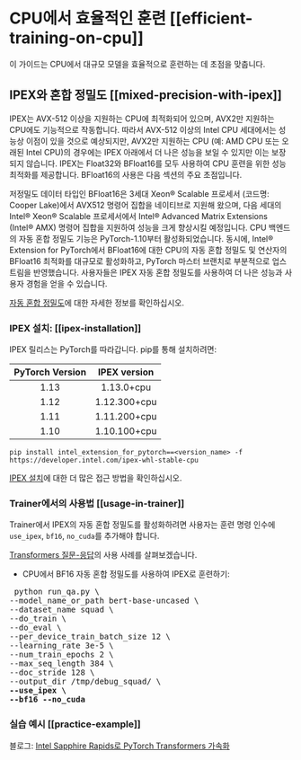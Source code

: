 <!--Copyright 2022 The HuggingFace Team. All rights reserved.

Licensed under the Apache License, Version 2.0 (the "License"); you may not use this file except in compliance with
the License. You may obtain a copy of the License at

http://www.apache.org/licenses/LICENSE-2.0

Unless required by applicable law or agreed to in writing, software distributed under the License is distributed on
an "AS IS" BASIS, WITHOUT WARRANTIES OR CONDITIONS OF ANY KIND, either express or implied. See the License for the

⚠️ Note that this file is in Markdown but contain specific syntax for our doc-builder (similar to MDX) that may not be
rendered properly in your Markdown viewer.

-->

# CPU에서 효율적인 훈련 [[efficient-training-on-cpu]]

이 가이드는 CPU에서 대규모 모델을 효율적으로 훈련하는 데 초점을 맞춥니다.

## IPEX와 혼합 정밀도 [[mixed-precision-with-ipex]]

IPEX는 AVX-512 이상을 지원하는 CPU에 최적화되어 있으며, AVX2만 지원하는 CPU에도 기능적으로 작동합니다. 따라서 AVX-512 이상의 Intel CPU 세대에서는 성능상 이점이 있을 것으로 예상되지만, AVX2만 지원하는 CPU (예: AMD CPU 또는 오래된 Intel CPU)의 경우에는 IPEX 아래에서 더 나은 성능을 보일 수 있지만 이는 보장되지 않습니다. IPEX는 Float32와 BFloat16를 모두 사용하여 CPU 훈련을 위한 성능 최적화를 제공합니다. BFloat16의 사용은 다음 섹션의 주요 초점입니다.

저정밀도 데이터 타입인 BFloat16은 3세대 Xeon® Scalable 프로세서 (코드명: Cooper Lake)에서 AVX512 명령어 집합을 네이티브로 지원해 왔으며, 다음 세대의 Intel® Xeon® Scalable 프로세서에서 Intel® Advanced Matrix Extensions (Intel® AMX) 명령어 집합을 지원하여 성능을 크게 향상시킬 예정입니다. CPU 백엔드의 자동 혼합 정밀도 기능은 PyTorch-1.10부터 활성화되었습니다. 동시에, Intel® Extension for PyTorch에서 BFloat16에 대한 CPU의 자동 혼합 정밀도 및 연산자의 BFloat16 최적화를 대규모로 활성화하고, PyTorch 마스터 브랜치로 부분적으로 업스트림을 반영했습니다. 사용자들은 IPEX 자동 혼합 정밀도를 사용하여 더 나은 성능과 사용자 경험을 얻을 수 있습니다.

[자동 혼합 정밀도](https://intel.github.io/intel-extension-for-pytorch/cpu/latest/tutorials/features/amp.html)에 대한 자세한 정보를 확인하십시오.

### IPEX 설치: [[ipex-installation]]

IPEX 릴리스는 PyTorch를 따라갑니다. pip를 통해 설치하려면:

| PyTorch Version   | IPEX version   |
| :---------------: | :----------:   |
| 1.13              |  1.13.0+cpu    |
| 1.12              |  1.12.300+cpu  |
| 1.11              |  1.11.200+cpu  |
| 1.10              |  1.10.100+cpu  |

```
pip install intel_extension_for_pytorch==<version_name> -f https://developer.intel.com/ipex-whl-stable-cpu
```

[IPEX 설치](https://intel.github.io/intel-extension-for-pytorch/cpu/latest/tutorials/installation.html)에 대한 더 많은 접근 방법을 확인하십시오.

### Trainer에서의 사용법 [[usage-in-trainer]]
Trainer에서 IPEX의 자동 혼합 정밀도를 활성화하려면 사용자는 훈련 명령 인수에 `use_ipex`, `bf16`, `no_cuda`를 추가해야 합니다.

[Transformers 질문-응답](https://github.com/huggingface/transformers/tree/main/examples/pytorch/question-answering)의 사용 사례를 살펴보겠습니다.

- CPU에서 BF16 자동 혼합 정밀도를 사용하여 IPEX로 훈련하기:
<pre> python run_qa.py \
--model_name_or_path bert-base-uncased \
--dataset_name squad \
--do_train \
--do_eval \
--per_device_train_batch_size 12 \
--learning_rate 3e-5 \
--num_train_epochs 2 \
--max_seq_length 384 \
--doc_stride 128 \
--output_dir /tmp/debug_squad/ \
<b>--use_ipex \</b>
<b>--bf16 --no_cuda</b></pre> 

### 실습 예시 [[practice-example]]

블로그: [Intel Sapphire Rapids로 PyTorch Transformers 가속화](https://huggingface.co/blog/intel-sapphire-rapids)